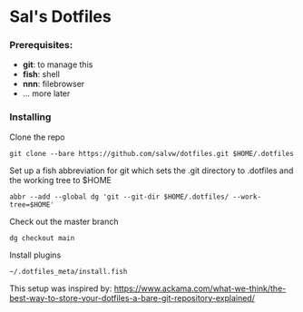 # Sal's Dotfiles
### Prerequisites:
- **git**: to manage this
- **fish**: shell
- **nnn**: filebrowser
- ... more later

### Installing

Clone the repo

`git clone --bare https://github.com/salvw/dotfiles.git $HOME/.dotfiles`

Set up a fish abbreviation for git which sets the .git directory to .dotfiles and the working tree to $HOME

`abbr --add --global dg 'git --git-dir $HOME/.dotfiles/ --work-tree=$HOME'`

Check out the master branch

`dg checkout main`

Install plugins

`~/.dotfiles_meta/install.fish`

This setup was inspired by: https://www.ackama.com/what-we-think/the-best-way-to-store-your-dotfiles-a-bare-git-repository-explained/
